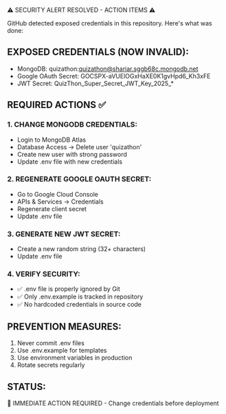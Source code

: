 ⚠️  SECURITY ALERT RESOLVED - ACTION ITEMS ⚠️

GitHub detected exposed credentials in this repository. Here's what was done:

## EXPOSED CREDENTIALS (NOW INVALID):
- MongoDB: quizathon:quizathon@shariar.sggb68c.mongodb.net
- Google OAuth Secret: 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
- JWT Secret: QuizThon_Super_Secret_JWT_Key_2025_*

## REQUIRED ACTIONS ✅

### 1. CHANGE MONGODB CREDENTIALS:
   - Login to MongoDB Atlas
   - Database Access → Delete user 'quizathon'
   - Create new user with strong password
   - Update .env file with new credentials

### 2. REGENERATE GOOGLE OAUTH SECRET:
   - Go to Google Cloud Console
   - APIs & Services → Credentials
   - Regenerate client secret
   - Update .env file

### 3. GENERATE NEW JWT SECRET:
   - Create a new random string (32+ characters)
   - Update .env file

### 4. VERIFY SECURITY:
   - ✅ .env file is properly ignored by Git
   - ✅ Only .env.example is tracked in repository
   - ✅ No hardcoded credentials in source code

## PREVENTION MEASURES:
1. Never commit .env files
2. Use .env.example for templates
3. Use environment variables in production
4. Rotate secrets regularly

## STATUS: 
🚨 IMMEDIATE ACTION REQUIRED - Change credentials before deployment
